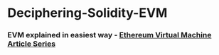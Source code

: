 # Deciphering-Solidity-EVM

### EVM explained in easiest way - [Ethereum Virtual Machine Article Series](https://www.decipherclub.com/ethereum-virtual-machine-article-series/)
